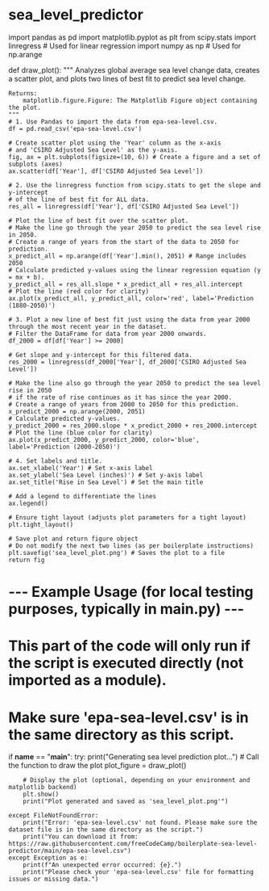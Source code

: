 # sea_level_predictor


import pandas as pd
import matplotlib.pyplot as plt
from scipy.stats import linregress # Used for linear regression
import numpy as np # Used for np.arange

def draw_plot():
    """
    Analyzes global average sea level change data, creates a scatter plot,
    and plots two lines of best fit to predict sea level change.

    Returns:
        matplotlib.figure.Figure: The Matplotlib Figure object containing the plot.
    """
    # 1. Use Pandas to import the data from epa-sea-level.csv.
    df = pd.read_csv('epa-sea-level.csv')

    # Create scatter plot using the 'Year' column as the x-axis
    # and 'CSIRO Adjusted Sea Level' as the y-axis.
    fig, ax = plt.subplots(figsize=(10, 6)) # Create a figure and a set of subplots (axes)
    ax.scatter(df['Year'], df['CSIRO Adjusted Sea Level'])

    # 2. Use the linregress function from scipy.stats to get the slope and y-intercept
    # of the line of best fit for ALL data.
    res_all = linregress(df['Year'], df['CSIRO Adjusted Sea Level'])
    
    # Plot the line of best fit over the scatter plot.
    # Make the line go through the year 2050 to predict the sea level rise in 2050.
    # Create a range of years from the start of the data to 2050 for prediction.
    x_predict_all = np.arange(df['Year'].min(), 2051) # Range includes 2050
    # Calculate predicted y-values using the linear regression equation (y = mx + b).
    y_predict_all = res_all.slope * x_predict_all + res_all.intercept
    # Plot the line (red color for clarity)
    ax.plot(x_predict_all, y_predict_all, color='red', label='Prediction (1880-2050)')

    # 3. Plot a new line of best fit just using the data from year 2000 through the most recent year in the dataset.
    # Filter the DataFrame for data from year 2000 onwards.
    df_2000 = df[df['Year'] >= 2000]
    
    # Get slope and y-intercept for this filtered data.
    res_2000 = linregress(df_2000['Year'], df_2000['CSIRO Adjusted Sea Level'])
    
    # Make the line also go through the year 2050 to predict the sea level rise in 2050
    # if the rate of rise continues as it has since the year 2000.
    # Create a range of years from 2000 to 2050 for this prediction.
    x_predict_2000 = np.arange(2000, 2051)
    # Calculate predicted y-values.
    y_predict_2000 = res_2000.slope * x_predict_2000 + res_2000.intercept
    # Plot the line (blue color for clarity)
    ax.plot(x_predict_2000, y_predict_2000, color='blue', label='Prediction (2000-2050)')

    # 4. Set labels and title.
    ax.set_xlabel('Year') # Set x-axis label
    ax.set_ylabel('Sea Level (inches)') # Set y-axis label
    ax.set_title('Rise in Sea Level') # Set the main title

    # Add a legend to differentiate the lines
    ax.legend()
    
    # Ensure tight layout (adjusts plot parameters for a tight layout)
    plt.tight_layout()

    # Save plot and return figure object
    # Do not modify the next two lines (as per boilerplate instructions)
    plt.savefig('sea_level_plot.png') # Saves the plot to a file
    return fig

# --- Example Usage (for local testing purposes, typically in main.py) ---
# This part of the code will only run if the script is executed directly (not imported as a module).
# Make sure 'epa-sea-level.csv' is in the same directory as this script.
if __name__ == "__main__":
    try:
        print("Generating sea level prediction plot...")
        # Call the function to draw the plot
        plot_figure = draw_plot()
        
        # Display the plot (optional, depending on your environment and matplotlib backend)
        plt.show() 
        print("Plot generated and saved as 'sea_level_plot.png'")

    except FileNotFoundError:
        print("Error: 'epa-sea-level.csv' not found. Please make sure the dataset file is in the same directory as the script.")
        print("You can download it from: https://raw.githubusercontent.com/freeCodeCamp/boilerplate-sea-level-predictor/main/epa-sea-level.csv")
    except Exception as e:
        print(f"An unexpected error occurred: {e}.")
        print("Please check your 'epa-sea-level.csv' file for formatting issues or missing data.")
